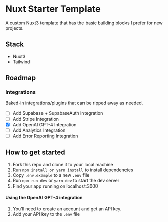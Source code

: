 # Nuxt Starter Template

A custom Nuxt3 template that has the basic building blocks I prefer for new projects.

## Stack

- Nuxt3
- Tailwind

## Roadmap

### Integrations

Baked-in integrations/plugins that can be ripped away as needed.

- [ ] Add Supabase + SupabaseAuth integration
- [ ] Add Stripe Integration
- [x] Add OpenAI GPT-4 Integration
- [ ] Add Analytics Integration
- [ ] Add Error Reporting Integration

## How to get started

1. Fork this repo and clone it to your local machine
2. Run `npm install or yarn install` to install dependencies
3. Copy `.env.example` to a new `.env` file
4. Run `npm run dev` or `yarn dev` to start the dev server
5. Find your app running on localhost:3000

#### Using the OpenAI GPT-4 integration

1. You'll need to create an account and get an API key.
2. Add your API key to the `.env` file

